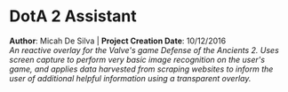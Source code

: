 # DotA 2 Assistant
**Author**: Micah De Silva | **Project Creation Date**: 10/12/2016  
*An reactive overlay for the Valve's game Defense of the Ancients 2. Uses screen capture to perform very basic image recognition on the user's game, and applies data harvested from scraping websites to inform the user of additional helpful information using a transparent overlay.*
